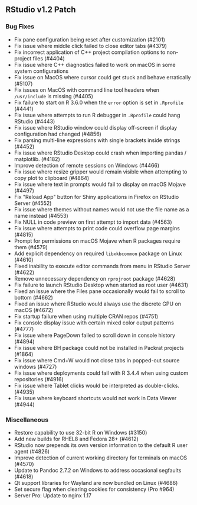 
## RStudio v1.2 Patch

### Bug Fixes

- Fix pane configuration being reset after customization (#2101)
- Fix issue where middle click failed to close editor tabs (#4379)
- Fix incorrect application of C++ project compilation options to non-project files (#4404)
- Fix issue where C++ diagnostics failed to work on macOS in some system configurations
- Fix issue on MacOS where cursor could get stuck and behave erratically (#5107)
- Fix issues on MacOS with command line tool headers when `/usr/include` is missing (#4405)
- Fix failure to start on R 3.6.0 when the `error` option is set in `.Rprofile` (#4441)
- Fix issue where attempts to run R debugger in `.Rprofile` could hang RStudio (#4443)
- Fix issue where RStudio window could display off-screen if display configuration had changed (#4856)
- Fix parsing multi-line expressions with single brackets inside strings (#4452)
- Fix issue where RStudio Desktop could crash when importing pandas / matplotlib. (#4182)
- Improve detection of remote sessions on Windows (#4466)
- Fix issue where resize gripper would remain visible when attempting to copy plot to clipboard (#4864)
- Fix issue where text in prompts would fail to display on macOS Mojave (#4497)
- Fix "Reload App" button for Shiny applications in Firefox on RStudio Server (#4552)
- Fix issue where themes without names would not use the file name as a name instead (#4553)
- Fix NULL in code preview on first attempt to import data (#4563)
- Fix issue where attempts to print code could overflow page margins (#4815)
- Prompt for permissions on macOS Mojave when R packages require them (#4579)
- Add explicit dependency on required `libxkbcommon` package on Linux (#4610)
- Fixed inability to execute editor commands from menu in RStudio Server (#4622)
- Remove unnecessary dependency on `rprojroot` package (#4628)
- Fix failure to launch RStudio Desktop when started as root user (#4631)
- Fixed an issue where the Files pane occasionally would fail to scroll to bottom (#4662)
- Fixed an issue where RStudio would always use the discrete GPU on macOS (#4672)
- Fix startup failure when using multiple CRAN repos (#4751)
- Fix console display issue with certain mixed color output patterns (#4777)
- Fix issue where PageDown failed to scroll down in console history (#4894)
- Fix issue where BH package could not be installed in Packrat projects (#1864)
- Fix issue where Cmd+W would not close tabs in popped-out source windows (#4727)
- Fix issue where deployments could fail with R 3.4.4 when using custom repositories (#4916)
- Fix issue where Tablet clicks would be interpreted as double-clicks. (#4935)
- Fix issue where keyboard shortcuts would not work in Data Viewer (#4944)

### Miscellaneous

- Restore capability to use 32-bit R on Windows (#3150)
- Add new builds for RHEL8 and Fedora 28+ (#4612)
- RStudio now prepends its own version information to the default R user agent (#4826)
- Improve detection of current working directory for terminals on macOS (#4570)
- Update to Pandoc 2.7.2 on Windows to address occasional segfaults (#4618)
- Qt support libraries for Wayland are now bundled on Linux (#4686)
- Set secure flag when clearing cookies for consistency (Pro #964)
- Server Pro: Update to nginx 1.17 
